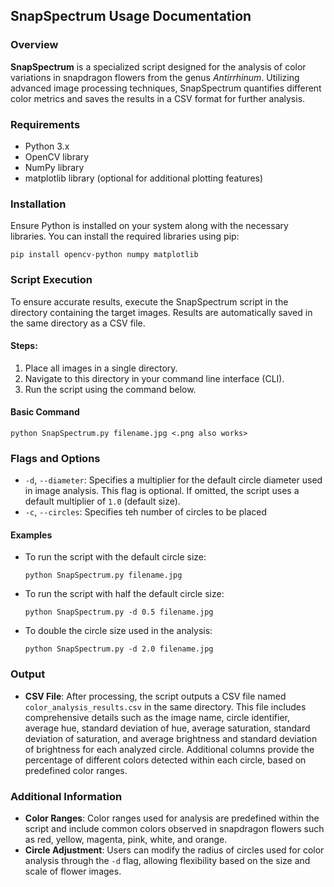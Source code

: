 ## SnapSpectrum Usage Documentation

### Overview
**SnapSpectrum** is a specialized script designed for the analysis of color variations in snapdragon flowers from the genus *Antirrhinum*. Utilizing advanced image processing techniques, SnapSpectrum quantifies different color metrics and saves the results in a CSV format for further analysis.

### Requirements
- Python 3.x
- OpenCV library
- NumPy library
- matplotlib library (optional for additional plotting features)

### Installation
Ensure Python is installed on your system along with the necessary libraries. You can install the required libraries using pip:

    pip install opencv-python numpy matplotlib

### Script Execution
To ensure accurate results, execute the SnapSpectrum script in the directory containing the target images. Results are automatically saved in the same directory as a CSV file.

#### Steps:
1. Place all images in a single directory.
2. Navigate to this directory in your command line interface (CLI).
3. Run the script using the command below.

#### Basic Command

    python SnapSpectrum.py filename.jpg <.png also works>

### Flags and Options
- `-d`, `--diameter`: Specifies a multiplier for the default circle diameter used in image analysis. This flag is optional. If omitted, the script uses a default multiplier of `1.0` (default size).
- `-c`, `--circles`: Specifies teh number of circles to be placed 
#### Examples
- To run the script with the default circle size:

      python SnapSpectrum.py filename.jpg

- To run the script with half the default circle size:

      python SnapSpectrum.py -d 0.5 filename.jpg

- To double the circle size used in the analysis:

      python SnapSpectrum.py -d 2.0 filename.jpg

### Output
- **CSV File**: After processing, the script outputs a CSV file named `color_analysis_results.csv` in the same directory. This file includes comprehensive details such as the image name, circle identifier, average hue, standard deviation of hue, average saturation, standard deviation of saturation, and average brightness and standard deviation of brightness for each analyzed circle. Additional columns provide the percentage of different colors detected within each circle, based on predefined color ranges.

### Additional Information
- **Color Ranges**: Color ranges used for analysis are predefined within the script and include common colors observed in snapdragon flowers such as red, yellow, magenta, pink, white, and orange.
- **Circle Adjustment**: Users can modify the radius of circles used for color analysis through the `-d` flag, allowing flexibility based on the size and scale of flower images.
